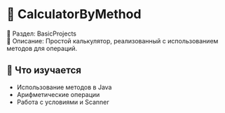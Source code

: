 # 🧮 CalculatorByMethod

📁 Раздел: BasicProjects  
📘 Описание: Простой калькулятор, реализованный с использованием методов для операций.

## 🧠 Что изучается
- Использование методов в Java  
- Арифметические операции  
- Работа с условиями и Scanner
